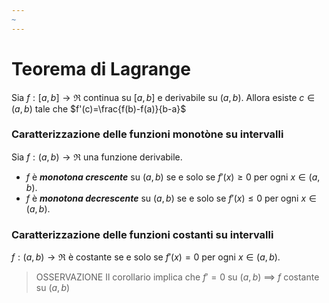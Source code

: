 ```yaml
---
~
---
```

# Teorema di Lagrange

Sia $f:[a,b]\to\Re$ continua su $[a,b]$ e derivabile su $(a,b)$.
Allora esiste $c\in(a,b)$ tale che $f'(c)=\frac{f(b)-f(a)}{b-a}$

### Caratterizzazione delle funzioni monotòne su intervalli
Sia $f:(a,b)\to\Re$ una funzione derivabile. 
- $f$ è ***monotona crescente*** su $(a,b)$ se e solo se $f'(x)\ge0$ per ogni $x\in(a,b)$.
- $f$ è ***monotona decrescente*** su $(a,b)$ se e solo se $f'(x)\le0$ per ogni $x\in(a,b)$.

### Caratterizzazione delle funzioni costanti su intervalli
$f:(a,b)\to\Re$ è costante se e solo se $f'(x)=0$ per ogni $x\in(a,b)$.

>OSSERVAZIONE
>Il corollario implica che $f'=0$ su $(a,b)$ $\implies$ $f$ costante su $(a,b)$
